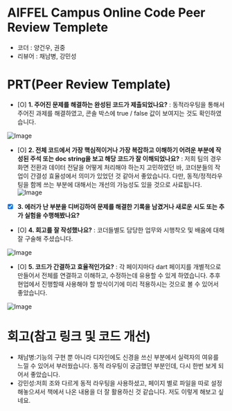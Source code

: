 # AIFFEL Campus Online Code Peer Review Templete
- 코더 : 양건우, 권중
- 리뷰어 : 채남병, 강민성


# PRT(Peer Review Template)
- [O]  **1. 주어진 문제를 해결하는 완성된 코드가 제출되었나요?**
: 동적라우팅을 통해서 주어진 과제를 해결하였고, 콘솔 박스에 true / false 값이 보여지는 것도 확인하였습니다.

![Image](https://github.com/user-attachments/assets/5d4bec1e-ad7b-488a-8113-394ca7d1e306)
    
- [O]  **2. 전체 코드에서 가장 핵심적이거나 가장 복잡하고 이해하기 어려운 부분에 작성된 
주석 또는 doc string을 보고 해당 코드가 잘 이해되었나요?**
: 저희 팀의 경우 화면 전환과 데이터 전달을 어떻게 처리해야 하는지 고민하였던 바, 코더분들의 작업이 간결성 효율성에서 의미가 있었던 것 같아서 좋았습니다.
다만, 동적/정적라우팅을 함께 쓰는 부분에 대해서는 개선의 가능성도 있을 것으로 사료됩니다. 
![Image](https://github.com/user-attachments/assets/e080cacf-96e8-4298-83d2-75b527fc41c1)
        
- [X]  **3. 에러가 난 부분을 디버깅하여 문제를 해결한 기록을 남겼거나
새로운 시도 또는 추가 실험을 수행해봤나요?**
 
        
- [O]  **4. 회고를 잘 작성했나요?**
: 코더들별도 담당한 업무와 시행착오 및 배움에 대해 잘 구술해 주셨습니다.

![Image](https://github.com/user-attachments/assets/371da44c-4a67-4b66-bb41-397dfec014da)

        
- [O]  **5. 코드가 간결하고 효율적인가요?**
 : 각 페이지마다 dart 페이지를 개별적으로 만들어서 전체를 연결하고 이해하고, 수정하는데 유용할 수 있게 하였습니다. 추후 현업에서 진행할때 사용해야 할 방식이기에 미리 적용하시는 것으로 볼 수 있어서 좋았습니다.

![Image](https://github.com/user-attachments/assets/a2dd192d-e63e-49f7-96c5-af4c66685346)

 



# 회고(참고 링크 및 코드 개선)
- 채남병:기능의 구현 뿐 아니라 디자인에도 신경을 쓰신 부분에서 실력자의 여유를 느낄 수 있어서 부러웠습니다. 동적 라우팅이 궁금했던 부분인데, 다시 한번 보게 되어서 좋았습니다.
- 강민성:저희 조와 다르게 동적 라우팅을 사용하셨고, 페이지 별로 파일을 따로 설정해놓으셔서 책에서 나온 내용을 더 잘 활용하신 것 같습니다. 저도 이렇게 해보고 싶네요.

